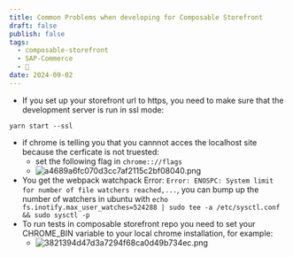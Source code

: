 ```yaml
---
title: Common Problems when developing for Composable Storefront
draft: false
publish: false
tags:
  - composable-storefront
  - SAP-Commerce
  - 🌻
date: 2024-09-02
---
```

* If you set up your storefront url to https, you need to make sure that the development server is run in ssl mode:
```
yarn start --ssl
```

* if chrome is telling you that you cannnot acces the localhost site because the cerficate is not truested:
	* set the following flag in `chrome:://flags`
	* ![a4689a6fc070d3cc7af2115c2bf08040.png](a4689a6fc070d3cc7af2115c2bf08040.png)
* You get the webpack watchpack Error: ``Error: ENOSPC: System limit for number of file watchers reached,...``, you can bump up the number of watchers in ubuntu with ``echo fs.inotify.max_user_watches=524288 | sudo tee -a /etc/sysctl.conf && sudo sysctl -p``
* To run tests in composable storefront repo you need to set your CHROME_BIN variable to your local chrome installation, for example:
	* ![3821394d47d3a7294f68ca0d49b734ec.png](3821394d47d3a7294f68ca0d49b734ec.png)